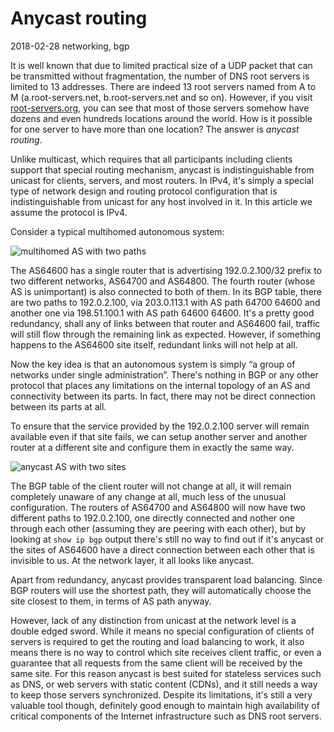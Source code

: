 # Anycast routing
<time id="last-modified">2018-02-28</time>
<tags>networking, bgp</tags>

<p id="summary">
It is well known that due to limited practical size of a UDP packet that can be transmitted without
fragmentation, the number of DNS root servers is limited to 13 addresses. There are indeed 13 root servers
named from A to M (a.root-servers.net, b.root-servers.net and so on).
However, if you visit <a href="http://root-servers.org/">root-servers.org</a>, you can see that most of those servers
somehow have dozens and even hundreds locations around the world. How is it possible for one server to
have more than one location? The answer is <em>anycast routing</em>.
</p>

Unlike multicast, which requires that all participants including clients support that special routing mechanism,
anycast is indistinguishable from unicast for clients, servers, and most routers. In IPv4, it's simply a special
type of network design and routing protocol configuration that is indistinguishable from unicast for any host
involved in it. In this article we assume the protocol is IPv4.

Consider a typical multihomed autonomous system:

![multihomed AS with two paths](/images/multihomed_as.png)

The AS64600 has a single router that is advertising 192.0.2.100/32 prefix  to two different networks, AS64700 and AS64800. The fourth router (whose AS is unimportant)
is also connected to both of them. In its BGP table, there are two paths to 192.0.2.100, via 203.0.113.1 with AS path 64700 64600 and another one via
198.51.100.1 with AS path 64600 64600. It's a pretty good redundancy, shall any of links between that router and AS64600 fail, traffic will still flow through the
remaining link as expected. However, if something happens to the AS64600 site itself, redundant links will not help at all.

Now the key idea is that an autonomous system is simply &ldquo;a group of networks under single administration&rdquo;. There's nothing in BGP or any other protocol
that places any limitations on the internal topology of an AS and connectivity between its parts. In fact, there may not be direct connection between its parts at all.

To ensure that the service provided by the 192.0.2.100 server will remain available even if that site fails, we can setup another server and another router
at a different site and configure them in exactly the same way.

![anycast AS with two sites](/images/anycast_as.png)

The BGP table of the client router will not change at all, it will remain completely unaware of any change at all, much less of the unusual configuration.
The routers of AS64700 and AS64800  will now have two different paths to 192.0.2.100, one directly connected and nother one through each other (assuming they are peering
with each other), but by looking at `show ip bgp` output there's still no way to find out if it's anycast or the sites of AS64600 have a direct connection between each other
that is invisible to us. At the network layer, it all looks like anycast.

Apart from redundancy, anycast provides transparent load balancing. Since BGP routers will use the shortest path, they will automatically choose the site closest to them,
in terms of AS path anyway.

However, lack of any distinction from unicast at the network level is a double edged sword. While it means no special configuration of clients of servers is required
to get the routing and load balancing to work, it also means there is no way to control which site receives client traffic, or even a guarantee that all requests from
the same client will be received by the same site. For this reason anycast is best suited for stateless services such as DNS, or web servers with static content (CDNs),
and it still needs a way to keep those servers synchronized. Despite its limitations, it's still a very valuable tool though, definitely good enough to maintain
high availability of critical components of the Internet infrastructure such as DNS root servers.




